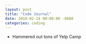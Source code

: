 ```yaml
---
layout: post
title: "Code Journal"
date: 2018-02-24 00:00:00 -0600
categories: coding
---
```


- Hammered out tons of Yelp Camp
